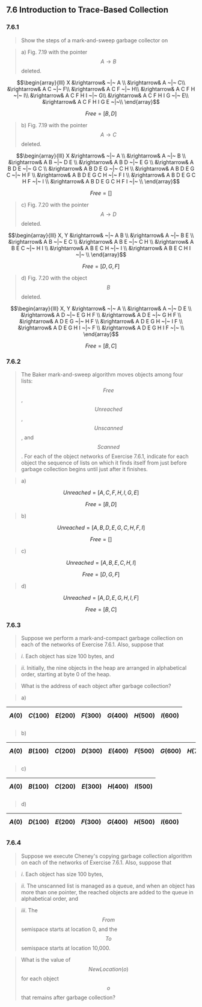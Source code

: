 ## 7.6 Introduction to Trace-Based Collection

### 7.6.1

> Show the steps of a mark-and-sweep garbage collector on

> a) Fig. 7.19 with the pointer $$A \rightarrow B$$ deleted.

$$\begin{array}{lll}
X &\rightarrow& ~|~ A \\
&\rightarrow& A ~|~ C\\
&\rightarrow& A C ~|~ F\\
&\rightarrow& A C F ~|~ H\\
&\rightarrow& A C F H ~|~ I\\
&\rightarrow& A C F H I ~|~ G\\
&\rightarrow& A C F H I G ~|~ E\\
&\rightarrow& A C F H I G E ~|~\\
\end{array}$$

$$Free = [B, D]$$

> b) Fig. 7.19 with the pointer $$A \rightarrow C$$ deleted.

$$\begin{array}{lll}
X &\rightarrow& ~|~ A \\
&\rightarrow& A ~|~ B \\
&\rightarrow& A B ~|~ D E \\
&\rightarrow& A B D ~|~ E G \\
&\rightarrow& A B D E ~|~ G C \\
&\rightarrow& A B D E G ~|~ C H \\
&\rightarrow& A B D E G C ~|~ H F \\
&\rightarrow& A B D E G C H ~|~ F I \\
&\rightarrow& A B D E G C H F ~|~ I \\
&\rightarrow& A B D E G C H F I ~|~ \\
\end{array}$$

$$Free = []$$

> c) Fig. 7.20 with the pointer $$A \rightarrow D$$ deleted.

$$\begin{array}{lll}
X, Y &\rightarrow& ~|~ A B \\
&\rightarrow& A ~|~ B E \\
&\rightarrow& A B ~|~ E C \\
&\rightarrow& A B E ~|~ C H \\
&\rightarrow& A B E C ~|~ H I \\
&\rightarrow& A B E C H ~|~ I \\
&\rightarrow& A B E C H I ~|~ \\
\end{array}$$

$$Free = [D, G, F]$$

> d) Fig. 7.20 with the object $$B$$ deleted.

$$\begin{array}{lll}
X, Y &\rightarrow& ~|~ A \\
&\rightarrow& A ~|~ D E \\
&\rightarrow& A D ~|~ E G H F \\
&\rightarrow& A D E ~|~ G H F \\
&\rightarrow& A D E G ~|~ H F \\
&\rightarrow& A D E G H ~|~ I F \\
&\rightarrow& A D E G H I ~|~ F \\
&\rightarrow& A D E G H I F ~|~ \\
\end{array}$$

$$Free = [B, C]$$

### 7.6.2

> The Baker mark-and-sweep algorithm moves objects among four lists: $$Free$$, $$Unreached$$, $$Unscanned$$, and $$Scanned$$. For each of the object networks of Exercise 7.6.1, indicate for each object the sequence of lists on which it finds itself from just before garbage collection begins until just after it finishes.

> a)

$$Unreached = [A, C, F, H, I, G, E]$$

$$Free = [B, D]$$

> b)

$$Unreached = [A, B, D, E, G, C, H, F, I]$$

$$Free = []$$

> c)

$$Unreached = [A, B, E, C, H, I]$$

$$Free = [D, G, F]$$

> d)

$$Unreached = [A, D, E, G, H, I, F]$$

$$Free = [B, C]$$

### 7.6.3

> Suppose we perform a mark-and-compact garbage collection on each of the networks of Exercise 7.6.1. Also, suppose that

> _i_. Each object has size 100 bytes, and

> _ii_. Initially, the nine objects in the heap are arranged in alphabetical order, starting at byte 0 of the heap.

> What is the address of each object after garbage collection?

> a)

| $$A(0)$$ | $$C(100)$$ | $$E(200)$$ | $$F(300)$$ | $$G(400)$$ | $$H(500)$$ | $$I(600)$$ |
|:-|:-|:-|:-|:-|:-|:-|

> b)

| $$A(0)$$ | $$B(100)$$ | $$C(200)$$ | $$D(300)$$ | $$E(400)$$ | $$F(500)$$ | $$G(600)$$ | $$H(700)$$ | $$I(800)$$ |
|:-|:-|:-|:-|:-|:-|:-|:-|:-|

> c)

| $$A(0)$$ | $$B(100)$$ | $$C(200)$$ | $$E(300)$$ | $$H(400)$$ | $$I(500)$$ |
|:-|:-|:-|:-|:-|:-|

> d)

| $$A(0)$$ | $$D(100)$$ | $$E(200)$$ | $$F(300)$$ | $$G(400)$$ | $$H(500)$$ | $$I(600)$$ |
|:-|:-|:-|:-|:-|:-|:-|

### 7.6.4

> Suppose we execute Cheney's copying garbage collection algorithm on each of the networks of Exercise 7.6.1. Also, suppose that

> _i_. Each object has size 100 bytes,

> _ii_. The unscanned list is managed as a queue, and when an object has more than one pointer, the reached objects are added to the queue in alphabetical order, and

> _iii_. The $$From$$ semispace starts at location 0, and the $$To$$ semispace starts at location 10,000.

> What is the value of $$NewLocation(o)$$ for each object $$o$$ that remains after garbage collection?
